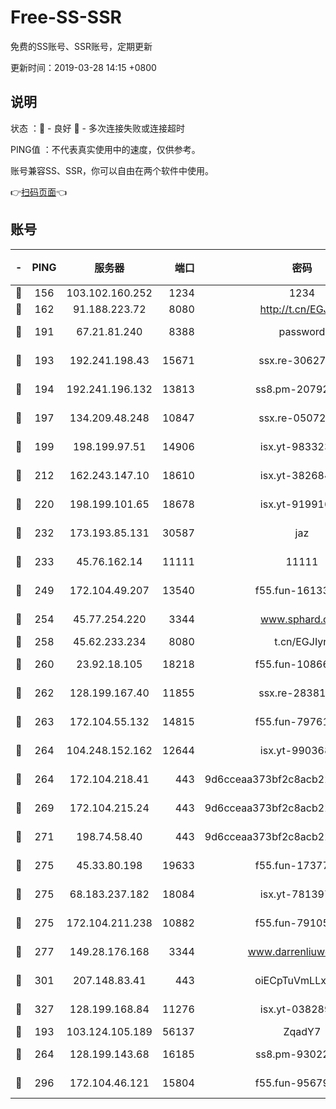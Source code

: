 # Free-SS-SSR

免费的SS账号、SSR账号，定期更新

更新时间：2019-03-28 14:15 +0800

## 说明

状态     ：🙂 - 良好 🙁 - 多次连接失败或连接超时

PING值   ：不代表真实使用中的速度，仅供参考。

账号兼容SS、SSR，你可以自由在两个软件中使用。

👉[扫码页面](https://liesauer.github.io/Free-SS-SSR/)👈

## 账号

|-|PING|服务器|端口|密码|加密方式|区域|
|:----:|:----:|:-----:|-----:|:----:|:----:|:----:|
|🙂|156|103.102.160.252|1234|1234|rc4-md5|JP|
|🙂|162|91.188.223.72|8080|http://t.cn/EGJIyrl|rc4-md5|RU|
|🙂|191|67.21.81.240|8388|password|aes-256-cfb|US|
|🙂|193|192.241.198.43|15671|ssx.re-30627784|aes-256-cfb|US|
|🙂|194|192.241.196.132|13813|ss8.pm-20792898|aes-256-cfb|US|
|🙂|197|134.209.48.248|10847|ssx.re-05072689|aes-256-cfb|US|
|🙂|199|198.199.97.51|14906|isx.yt-98332300|aes-256-cfb|US|
|🙂|212|162.243.147.10|18610|isx.yt-38268471|aes-256-cfb|US|
|🙂|220|198.199.101.65|18678|isx.yt-91991636|aes-256-cfb|US|
|🙂|232|173.193.85.131|30587|jaz|aes-256-cfb|US|
|🙂|233|45.76.162.14|11111|11111|aes-256-cfb|SG|
|🙂|249|172.104.49.207|13540|f55.fun-16133449|aes-256-cfb|SG|
|🙂|254|45.77.254.220|3344|www.sphard.com|aes-256-cfb|SG|
|🙂|258|45.62.233.234|8080|t.cn/EGJIyrl|rc4-md5|CA|
|🙂|260|23.92.18.105|18218|f55.fun-10866563|aes-256-cfb|US|
|🙂|262|128.199.167.40|11855|ssx.re-28381308|aes-256-cfb|SG|
|🙂|263|172.104.55.132|14815|f55.fun-79761040|aes-256-cfb|SG|
|🙂|264|104.248.152.162|12644|isx.yt-99036844|aes-256-cfb|SG|
|🙂|264|172.104.218.41|443|9d6cceaa373bf2c8acb22e60b6a58be6|aes-256-cfb|US|
|🙂|269|172.104.215.24|443|9d6cceaa373bf2c8acb22e60b6a58be6|aes-256-cfb|US|
|🙂|271|198.74.58.40|443|9d6cceaa373bf2c8acb22e60b6a58be6|aes-256-cfb|US|
|🙂|275|45.33.80.198|19633|f55.fun-17377809|aes-256-cfb|US|
|🙂|275|68.183.237.182|18084|isx.yt-78139747|aes-256-cfb|SG|
|🙂|275|172.104.211.238|10882|f55.fun-79105579|aes-256-cfb|US|
|🙂|277|149.28.176.168|3344|www.darrenliuwei.com|aes-256-cfb|AU|
|🙂|301|207.148.83.41|443|oiECpTuVmLLxk4Ts|aes-256-cfb|AU|
|🙂|327|128.199.168.84|11276|isx.yt-03828931|aes-256-cfb|SG|
|🙂|193|103.124.105.189|56137|ZqadY7|chacha20|US|
|🙂|264|128.199.143.68|16185|ss8.pm-93022254|aes-256-cfb|SG|
|🙂|296|172.104.46.121|15804|f55.fun-95679008|aes-256-cfb|SG|
